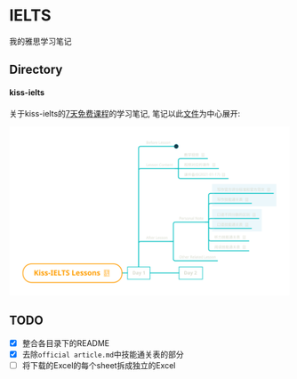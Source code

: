# IELTS

我的雅思学习笔记



## Directory

#### kiss-ielts

关于kiss-ielts的[7天免费课程](https://kissielts.com/courses/7-self-study/1-7-day-free-course)的学习笔记, 笔记以此[文件](kiss-ielts/Kiss-IELTS-Lessons.xmind)为中心展开:

![](./kiss-ielts/img/Kiss-IELTS-Lessons.svg)



## TODO

- [x] 整合各目录下的README
- [x] 去除`official article.md`中技能通关表的部分
- [ ] 将下载的Excel的每个sheet拆成独立的Excel
